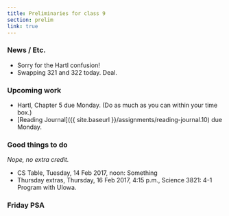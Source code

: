 ```yaml
---
title: Preliminaries for class 9
section: prelim
link: true
---
```

### News / Etc.

* Sorry for the Hartl confusion!
* Swapping 321 and 322 today.  Deal.

### Upcoming work

* Hartl, Chapter 5 due Monday.  (Do as much as you can within your time box.)
* [Reading Journal]({{ site.baseurl }}/assignments/reading-journal.10)
  due Monday.

### Good things to do

*Nope, no extra credit.*

* CS Table, Tuesday, 14 Feb 2017, noon: Something
* Thursday extras, Thursday, 16 Feb 2017, 4:15 p.m., Science 3821: 
  4-1 Program with UIowa.

### Friday PSA
